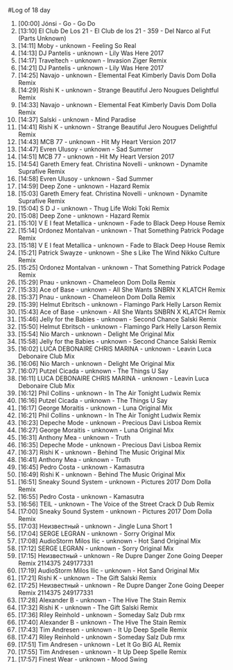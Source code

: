 #Log of 18 day

1. [00:00] Jónsi - Go - Go Do
1. [13:10] El Club De Los 21 - El Club de los 21 - 359 - Del Narco al Fut (Parts Unknown)
1. [14:11] Moby - unknown - Feeling So Real
1. [14:13] DJ Pantelis - unknown - Lily Was Here 2017
1. [14:17] Traveltech - unknown - Invasion Ziger Remix
1. [14:21] DJ Pantelis - unknown - Lily Was Here 2017
1. [14:25] Navajo - unknown - Elemental Feat Kimberly Davis Dom Dolla Remix
1. [14:29] Rishi K - unknown - Strange Beautiful Jero Nougues Delightful Remix
1. [14:33] Navajo - unknown - Elemental Feat Kimberly Davis Dom Dolla Remix
1. [14:37] Salski - unknown - Mind Paradise
1. [14:41] Rishi K - unknown - Strange Beautiful Jero Nougues Delightful Remix
1. [14:43] MCB 77 - unknown - Hit My Heart Version 2017
1. [14:47] Evren Ulusoy - unknown - Sad Summer
1. [14:51] MCB 77 - unknown - Hit My Heart Version 2017
1. [14:54] Gareth Emery feat. Christina Novelli - unknown - Dynamite Suprafive Remix
1. [14:58] Evren Ulusoy - unknown - Sad Summer
1. [14:59] Deep Zone - unknown - Hazard Remix
1. [15:03] Gareth Emery feat. Christina Novelli - unknown - Dynamite Suprafive Remix
1. [15:04] S D J - unknown - Thug Life Woki Toki Remix
1. [15:08] Deep Zone - unknown - Hazard Remix
1. [15:10] V E I feat Metallica - unknown - Fade to Black Deep House Remix
1. [15:14] Ordonez Montalvan - unknown - That Something Patrick Podage Remix
1. [15:18] V E I feat Metallica - unknown - Fade to Black Deep House Remix
1. [15:21] Patrick Swayze - unknown - She s Like The Wind Nikko Culture Remix
1. [15:25] Ordonez Montalvan - unknown - That Something Patrick Podage Remix
1. [15:29] Pnau - unknown - Chameleon Dom Dolla Remix
1. [15:33] Ace of Base - unknown - All She Wants SNBRN X KLATCH Remix
1. [15:37] Pnau - unknown - Chameleon Dom Dolla Remix
1. [15:39] Helmut Ebritsch - unknown - Flamingo Park Helly Larson Remix
1. [15:43] Ace of Base - unknown - All She Wants SNBRN X KLATCH Remix
1. [15:46] Jelly for the Babies - unknown - Second Chance Salski Remix
1. [15:50] Helmut Ebritsch - unknown - Flamingo Park Helly Larson Remix
1. [15:54] Nio March - unknown - Delight Me Original Mix
1. [15:58] Jelly for the Babies - unknown - Second Chance Salski Remix
1. [16:02] LUCA DEBONAIRE CHRIS MARINA - unknown - Leavin Luca Debonaire Club Mix
1. [16:06] Nio March - unknown - Delight Me Original Mix
1. [16:07] Putzel Cicada - unknown - The Things U Say
1. [16:11] LUCA DEBONAIRE CHRIS MARINA - unknown - Leavin Luca Debonaire Club Mix
1. [16:12] Phil Collins - unknown - In The Air Tonight Ludwix Remix
1. [16:16] Putzel Cicada - unknown - The Things U Say
1. [16:17] George Moraitis - unknown - Luna Original Mix
1. [16:21] Phil Collins - unknown - In The Air Tonight Ludwix Remix
1. [16:23] Depeche Mode - unknown - Precious Davi Lisboa Remix
1. [16:27] George Moraitis - unknown - Luna Original Mix
1. [16:31] Anthony Mea - unknown - Truth
1. [16:35] Depeche Mode - unknown - Precious Davi Lisboa Remix
1. [16:37] Rishi K - unknown - Behind The Music Original Mix
1. [16:41] Anthony Mea - unknown - Truth
1. [16:45] Pedro Costa - unknown - Kamasutra
1. [16:49] Rishi K - unknown - Behind The Music Original Mix
1. [16:51] Sneaky Sound System - unknown - Pictures 2017 Dom Dolla Remix
1. [16:55] Pedro Costa - unknown - Kamasutra
1. [16:56] TEIL - unknown - The Voice of the Street Crack D Dub Remix
1. [17:00] Sneaky Sound System - unknown - Pictures 2017 Dom Dolla Remix
1. [17:03] Неизвестный - unknown - Jingle Luna Short 1
1. [17:04] SERGE LEGRAN - unknown - Sorry Original Mix
1. [17:08] AudioStorm Milos Ilic - unknown - Hot Sand Original Mix
1. [17:12] SERGE LEGRAN - unknown - Sorry Original Mix
1. [17:15] Неизвестный - unknown - Re Dupre Danger Zone Going Deeper Remix 2114375 249177331
1. [17:19] AudioStorm Milos Ilic - unknown - Hot Sand Original Mix
1. [17:21] Rishi K - unknown - The Gift Salski Remix
1. [17:25] Неизвестный - unknown - Re Dupre Danger Zone Going Deeper Remix 2114375 249177331
1. [17:28] Alexander B - unknown - The Hive The Stain Remix
1. [17:32] Rishi K - unknown - The Gift Salski Remix
1. [17:36] Riley Reinhold - unknown - Someday Salz Dub rmx
1. [17:40] Alexander B - unknown - The Hive The Stain Remix
1. [17:43] Tim Andresen - unknown - It Up Deep Spelle Remix
1. [17:47] Riley Reinhold - unknown - Someday Salz Dub rmx
1. [17:51] Tim Andresen - unknown - Let It Go BiG AL Remix
1. [17:55] Tim Andresen - unknown - It Up Deep Spelle Remix
1. [17:57] Finest Wear - unknown - Mood Swing
